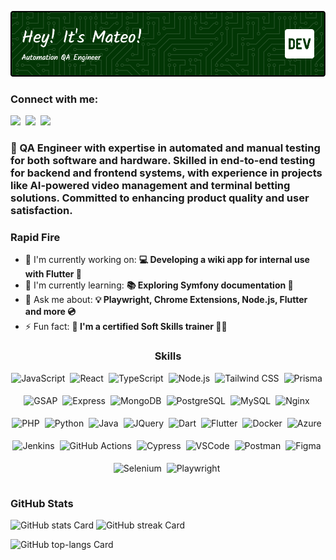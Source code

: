 ![Header](./github-header-image.png)

**<h3 align="left">Connect with me:</h3>** 
<p align="left"><a href="mateopudj@gmail.com" target="_blank"><img src="https://img.shields.io/badge/Gmail-D14836?style=for-the-badge&logo=gmail&logoColor=white" height="28" style="margin-right: 4px"></a> <a href="https://github.com/https://github.com/Djazze" target="_blank"><img src="https://img.shields.io/badge/GitHub-100000?style=for-the-badge&logo=github&logoColor=white" height="28" style="margin-right: 4px"></a> <a href="https://www.linkedin.com/in/https://www.linkedin.com/in/mateo-pu%C4%91a" target="_blank"><img src="https://img.shields.io/badge/LinkedIn-0077B5?style=for-the-badge&logo=linkedin&logoColor=white" height="28" style="margin-right: 4px"></a></p>

 **<h3 align="left">🚀 QA Engineer with expertise in automated and manual testing for both software and hardware. Skilled in end-to-end testing for backend and frontend systems, with experience in projects like AI-powered video management and terminal betting solutions. Committed to enhancing product quality and user satisfaction.</h3>**

**<h3 align="left">Rapid Fire</h3>**

- 💼 I'm currently working on: **💻 Developing a wiki app for internal use with Flutter 📱**
- 🌱 I'm currently learning: **📚 Exploring Symfony documentation 🤪**
- 💬 Ask me about: **💡 Playwright, Chrome Extensions, Node.js, Flutter and more 💿**
- ⚡ Fun fact: **🏫 I'm a certified Soft Skills trainer 🧑‍🏫**

 **<h3 align="center">Skills</h3>**

<div style="display: flex; flex-wrap: wrap; gap: 4px; justify-content: center;">
  <img src="https://img.shields.io/badge/JavaScript-F7DF1C?logo=javascript&logoColor=white" height="32" alt="JavaScript" style="margin-right: 4px">
  <img src="https://img.shields.io/badge/React-20232A?logo=react&logoColor=61DAFB" height="32" alt="React" style="margin-right: 4px">
  <img src="https://img.shields.io/badge/TypeScript-3178C6?logo=typescript&logoColor=white" height="32" alt="TypeScript" style="margin-right: 4px">
  <img src="https://img.shields.io/badge/Node.js-8CC84B?logo=node.js&logoColor=white" height="32" alt="Node.js" style="margin-right: 4px">
  <img src="https://img.shields.io/badge/Tailwind_CSS-38B2AC?logo=tailwind-css&logoColor=white" height="32" alt="Tailwind CSS" style="margin-right: 4px">
  <img src="https://img.shields.io/badge/Prisma-2D3748?logo=prisma&logoColor=white" height="32" alt="Prisma" style="margin-right: 4px">
  <img src="https://img.shields.io/badge/GSAP-00D084?logo=gsap&logoColor=white" height="32" alt="GSAP" style="margin-right: 4px">
  <img src="https://img.shields.io/badge/Express-000000?logo=express&logoColor=white" height="32" alt="Express" style="margin-right: 4px">
  <img src="https://img.shields.io/badge/MongoDB-4EA94B?logo=mongodb&logoColor=white" height="32" alt="MongoDB" style="margin-right: 4px">
  <img src="https://img.shields.io/badge/PostgreSQL-316192?logo=postgresql&logoColor=white" height="32" alt="PostgreSQL" style="margin-right: 4px">
  <img src="https://img.shields.io/badge/MySQL-4479A1?logo=mysql&logoColor=white" height="32" alt="MySQL" style="margin-right: 4px">
  <img src="https://img.shields.io/badge/Nginx-009639?logo=nginx&logoColor=white" height="32" alt="Nginx" style="margin-right: 4px">
  <img src="https://img.shields.io/badge/PHP-777BB4?logo=php&logoColor=white" height="32" alt="PHP" style="margin-right: 4px">
  <img src="https://img.shields.io/badge/Python-3776AB?logo=python&logoColor=white" height="32" alt="Python" style="margin-right: 4px">
  <img src="https://img.shields.io/badge/Java-007396?logo=java&logoColor=white" height="32" alt="Java" style="margin-right: 4px">
  <img src="https://img.shields.io/badge/JQuery-0769AD?logo=jquery&logoColor=white" height="32" alt="JQuery" style="margin-right: 4px">
  <img src="https://img.shields.io/badge/Dart-0175C2?logo=dart&logoColor=white" height="32" alt="Dart" style="margin-right: 4px">
  <img src="https://img.shields.io/badge/Flutter-02569B?logo=flutter&logoColor=white" height="32" alt="Flutter" style="margin-right: 4px">
  <img src="https://img.shields.io/badge/Docker-2496ED?logo=docker&logoColor=white" height="32" alt="Docker" style="margin-right: 4px">
  <img src="https://img.shields.io/badge/Azure-0078D4?logo=microsoft-azure&logoColor=white" height="32" alt="Azure" style="margin-right: 4px">
  <img src="https://img.shields.io/badge/Jenkins-D24939?logo=jenkins&logoColor=white" height="32" alt="Jenkins" style="margin-right: 4px">
  <img src="https://img.shields.io/badge/GitHub_Actions-2088FF?logo=github-actions&logoColor=white" height="32" alt="GitHub Actions" style="margin-right: 4px">
  <img src="https://img.shields.io/badge/Cypress-17202C?logo=cypress&logoColor=white" height="32" alt="Cypress" style="margin-right: 4px">
  <img src="https://img.shields.io/badge/VSCode-007ACC?logo=visual-studio-code&logoColor=white" height="32" alt="VSCode" style="margin-right: 4px">
  <img src="https://img.shields.io/badge/Postman-FF6C37?logo=postman&logoColor=white" height="32" alt="Postman" style="margin-right: 4px">
  <img src="https://img.shields.io/badge/Figma-F24E1E?logo=figma&logoColor=white" height="32" alt="Figma" style="margin-right: 4px">
  <img src="https://img.shields.io/badge/Selenium-43B02A?logo=selenium&logoColor=white" height="32" alt="Selenium" style="margin-right: 4px">
  <img src="https://img.shields.io/badge/Playwright-2EAD33?logo=playwright&logoColor=white" height="32" alt="Playwright" style="margin-right: 4px">
</div>

 **<h3 align="left">GitHub Stats</h3>**

<p align="left">
  <img width="48%" src="https://github-readme-stats.vercel.app/api?username=Djazze&theme=react&hide_title=false&hide_rank=false&show_icons=false&include_all_commits=false&count_private=true&line_height=23" alt="GitHub stats Card" />
  <img width="48%" src="https://streak-stats.demolab.com/?user=Djazze&theme=react&hide_border=false&date_format=M+j%5B%2C+Y%5D&mode=daily&hide_total_contributions=false&hide_current_streak=false&hide_longest_streak=false&card_height=200" alt="GitHub streak Card" />
</p>

<p align="left">
  <img width="48%" src="https://github-readme-stats.vercel.app/api/top-langs?username=Djazze&theme=react&hide_title=false&layout=compact&langs_count=6&hide_progress=false&card_width=400" alt="GitHub top-langs Card" />
</p>
